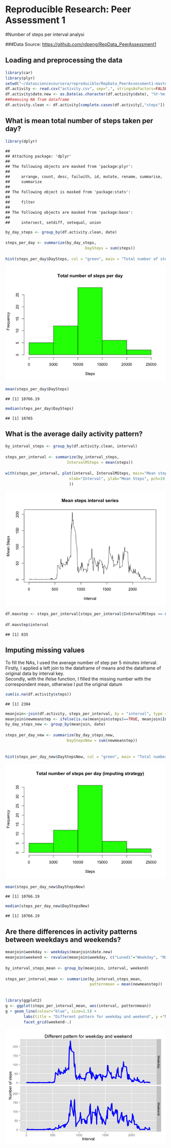 # Reproducible Research: Peer Assessment 1

#Number of steps per interval analysi

###Data Source: https://github.com/rdpeng/RepData_PeerAssessment1

## Loading and preprocessing the data

```r
library(car)
library(plyr)
setwd("~/datasciencecoursera/reproducible/RepData_PeerAssessment1-master")
df.activity <- read.csv("activity.csv", sep=",", stringsAsFactors=FALSE, as.is=T)
df.activity$date.new <- as.Date(as.character(df.activity$date), "%Y-%m-%d")
##Removing NA from dataframe
df.activity.clean <- df.activity[complete.cases(df.activity[,"steps"]),]
```

## What is mean total number of steps taken per day?

```r
library(dplyr)
```

```
## 
## Attaching package: 'dplyr'
## 
## The following objects are masked from 'package:plyr':
## 
##     arrange, count, desc, failwith, id, mutate, rename, summarise,
##     summarize
## 
## The following object is masked from 'package:stats':
## 
##     filter
## 
## The following objects are masked from 'package:base':
## 
##     intersect, setdiff, setequal, union
```

```r
by_day_steps <- group_by(df.activity.clean, date)

steps_per_day <- summarize(by_day_steps,                      
                                   DaySteps = sum(steps))

hist(steps_per_day$DaySteps, col = "green", main = "Total number of steps per day", xlab="Steps")
```

![](PA1_template_files/figure-html/TotalStep-1.png) 

```r
mean(steps_per_day$DaySteps)
```

```
## [1] 10766.19
```

```r
median(steps_per_day$DaySteps)
```

```
## [1] 10765
```

## What is the average daily activity pattern?

```r
by_interval_steps <- group_by(df.activity.clean, interval)

steps_per_interval <- summarize(by_interval_steps,                      
                           IntervalMSteps = mean(steps))

with(steps_per_interval, plot(interval, IntervalMSteps, main="Mean steps interval series", 
                            xlab="Interval", ylab="Mean Steps", pch=19,  type = "l", 
                            ))
```

![](PA1_template_files/figure-html/MeanStep-1.png) 

```r
df.maxstep <- steps_per_interval[steps_per_interval$IntervalMSteps == max(steps_per_interval$IntervalMSteps), ]

df.maxstep$interval
```

```
## [1] 835
```


## Imputing missing values
To fill the NAs, I used the average number of step per 5 minutes interval.  
Firstly, I applied a left join to the dataframe of means and the dataframe of original data by interval key.  
Secondly, with the ifelse function, I filled the missing number with the correspondent mean, otherwise I put
the original datum

```r
sum(is.na(df.activity$steps))
```

```
## [1] 2304
```

```r
meanjoin<-join(df.activity, steps_per_interval, by = "interval", type = "left", match = "all")
meanjoin$newmeanstep <- ifelse(is.na(meanjoin$steps)==TRUE, meanjoin$IntervalMSteps, meanjoin$steps)
by_day_steps_new <- group_by(meanjoin, date)

steps_per_day_new <- summarize(by_day_steps_new,                      
                           DayStepsNew = sum(newmeanstep))


hist(steps_per_day_new$DayStepsNew, col = "green", main = "Total number of steps per day (imputing strategy)", xlab="Steps")
```

![](PA1_template_files/figure-html/ImputMean-1.png) 

```r
mean(steps_per_day_new$DayStepsNew)
```

```
## [1] 10766.19
```

```r
median(steps_per_day_new$DayStepsNew)
```

```
## [1] 10766.19
```



## Are there differences in activity patterns between weekdays and weekends?

```r
meanjoin$weekday <- weekdays(meanjoin$date.new)
meanjoin$weekend <- revalue(meanjoin$weekday, c("Lunedì"="Weekday", "Martedì"="Weekday", "Mercoledì"="Weekday", "Giovedì"="Weekday", "Venerdì"="Weekday", "Sabato"="Weekend", "Domenica"="Weekend"))

by_interval_steps_mean <- group_by(meanjoin, interval, weekend)

steps_per_interval_mean <- summarize(by_interval_steps_mean,                      
                                     patternmean = mean(newmeanstep))


library(ggplot2)
g <- ggplot(steps_per_interval_mean, aes(interval, patternmean)) 
g + geom_line(colour="blue", size=1.5) + 
        labs(title = "Different pattern for weekday and weekend", y ="Number of steps", x = "Interval") + 
        facet_grid(weekend~.)
```

![](PA1_template_files/figure-html/DifferentPattern-1.png) 










